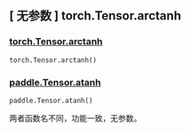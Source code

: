 ## [ 无参数 ] torch.Tensor.arctanh

### [torch.Tensor.arctanh](https://pytorch.org/docs/1.13/generated/torch.Tensor.arctanh.html#torch.Tensor.arctanh)

```
torch.Tensor.arctanh()
```

### [paddle.Tensor.atanh]()

```
paddle.Tensor.atanh()
```

两者函数名不同，功能一致，无参数。
